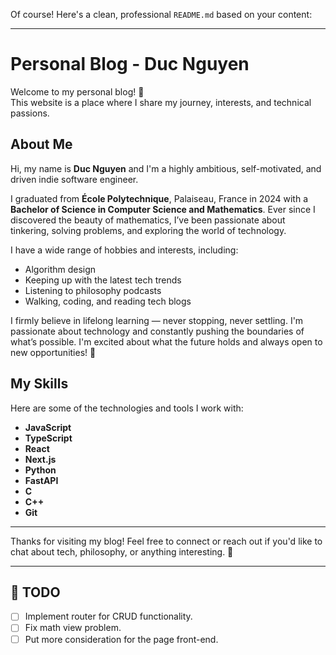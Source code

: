 Of course! Here's a clean, professional `README.md` based on your content:

---

# Personal Blog - Duc Nguyen

Welcome to my personal blog! 🚀  
This website is a place where I share my journey, interests, and technical passions.

## About Me

Hi, my name is **Duc Nguyen** and I'm a highly ambitious, self-motivated, and driven indie software engineer.

I graduated from **École Polytechnique**, Palaiseau, France in 2024 with a **Bachelor of Science in Computer Science and Mathematics**. Ever since I discovered the beauty of mathematics, I’ve been passionate about tinkering, solving problems, and exploring the world of technology.

I have a wide range of hobbies and interests, including:

- Algorithm design
- Keeping up with the latest tech trends
- Listening to philosophy podcasts
- Walking, coding, and reading tech blogs

I firmly believe in lifelong learning — never stopping, never settling. I'm passionate about technology and constantly pushing the boundaries of what’s possible. I'm excited about what the future holds and always open to new opportunities! 🙂

## My Skills

Here are some of the technologies and tools I work with:

- **JavaScript**
- **TypeScript**
- **React**
- **Next.js**
- **Python**
- **FastAPI**
- **C**
- **C++**
- **Git**

---

Thanks for visiting my blog! Feel free to connect or reach out if you'd like to chat about tech, philosophy, or anything interesting. 🚀

---

## 📝 TODO
- [ ] Implement router for CRUD functionality.
- [ ] Fix math view problem.
- [ ] Put more consideration for the page front-end.